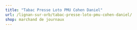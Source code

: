 ```yaml
---
title: "Tabac Presse Loto PMU Cohen Daniel"
url: /lignan-sur-orb/tabac-presse-loto-pmu-cohen-daniel/
shop: marchand de journaux
---
```


